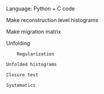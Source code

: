 Language: Python + C code 

Make reconstruction level histograms

Make migration matrix

Unfolding

        Regularization

	Unfolded histograms

	Closure test

	Systematics
	
	

